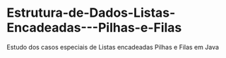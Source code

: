# Estrutura-de-Dados-Listas-Encadeadas---Pilhas-e-Filas
Estudo dos casos especiais de Listas encadeadas Pilhas e Filas em Java
